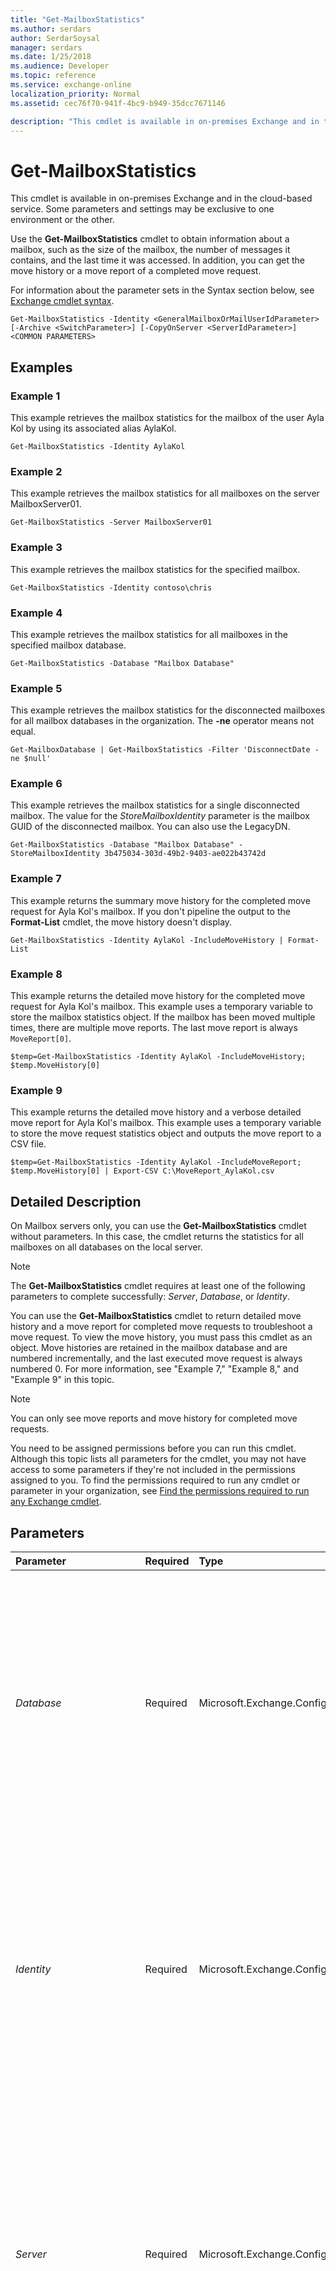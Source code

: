 ```yaml
---
title: "Get-MailboxStatistics"
ms.author: serdars
author: SerdarSoysal
manager: serdars
ms.date: 1/25/2018
ms.audience: Developer
ms.topic: reference
ms.service: exchange-online
localization_priority: Normal
ms.assetid: cec76f70-941f-4bc9-b949-35dcc7671146

description: "This cmdlet is available in on-premises Exchange and in the cloud-based service. Some parameters and settings may be exclusive to one environment or the other."
---
```


# Get-MailboxStatistics

This cmdlet is available in on-premises Exchange and in the cloud-based service. Some parameters and settings may be exclusive to one environment or the other. 
  
Use the **Get-MailboxStatistics** cmdlet to obtain information about a mailbox, such as the size of the mailbox, the number of messages it contains, and the last time it was accessed. In addition, you can get the move history or a move report of a completed move request.
  
For information about the parameter sets in the Syntax section below, see [Exchange cmdlet syntax](https://technet.microsoft.com/library/bb123552.aspx). 
  
```
Get-MailboxStatistics -Identity <GeneralMailboxOrMailUserIdParameter> [-Archive <SwitchParameter>] [-CopyOnServer <ServerIdParameter>] <COMMON PARAMETERS>

```

## Examples
<a name="Examples"> </a>

### Example 1

This example retrieves the mailbox statistics for the mailbox of the user Ayla Kol by using its associated alias AylaKol.
  
```
Get-MailboxStatistics -Identity AylaKol
```

### Example 2

This example retrieves the mailbox statistics for all mailboxes on the server MailboxServer01.
  
```
Get-MailboxStatistics -Server MailboxServer01
```

### Example 3

This example retrieves the mailbox statistics for the specified mailbox.
  
```
Get-MailboxStatistics -Identity contoso\chris
```

### Example 4

This example retrieves the mailbox statistics for all mailboxes in the specified mailbox database.
  
```
Get-MailboxStatistics -Database "Mailbox Database"
```

### Example 5

This example retrieves the mailbox statistics for the disconnected mailboxes for all mailbox databases in the organization. The **-ne** operator means not equal.
  
```
Get-MailboxDatabase | Get-MailboxStatistics -Filter 'DisconnectDate -ne $null'
```

### Example 6

This example retrieves the mailbox statistics for a single disconnected mailbox. The value for the  _StoreMailboxIdentity_ parameter is the mailbox GUID of the disconnected mailbox. You can also use the LegacyDN.
  
```
Get-MailboxStatistics -Database "Mailbox Database" -StoreMailboxIdentity 3b475034-303d-49b2-9403-ae022b43742d
```

### Example 7

This example returns the summary move history for the completed move request for Ayla Kol's mailbox. If you don't pipeline the output to the **Format-List** cmdlet, the move history doesn't display.
  
```
Get-MailboxStatistics -Identity AylaKol -IncludeMoveHistory | Format-List
```

### Example 8

This example returns the detailed move history for the completed move request for Ayla Kol's mailbox. This example uses a temporary variable to store the mailbox statistics object. If the mailbox has been moved multiple times, there are multiple move reports. The last move report is always  `MoveReport[0]`.
  
```
$temp=Get-MailboxStatistics -Identity AylaKol -IncludeMoveHistory; $temp.MoveHistory[0]
```

### Example 9

This example returns the detailed move history and a verbose detailed move report for Ayla Kol's mailbox. This example uses a temporary variable to store the move request statistics object and outputs the move report to a CSV file.
  
```
$temp=Get-MailboxStatistics -Identity AylaKol -IncludeMoveReport; $temp.MoveHistory[0] | Export-CSV C:\MoveReport_AylaKol.csv
```

## Detailed Description
<a name="DetailedDescription"> </a>

On Mailbox servers only, you can use the **Get-MailboxStatistics** cmdlet without parameters. In this case, the cmdlet returns the statistics for all mailboxes on all databases on the local server.
  
> [!NOTE]
> The **Get-MailboxStatistics** cmdlet requires at least one of the following parameters to complete successfully: _Server_,  _Database_, or  _Identity_. 
  
You can use the **Get-MailboxStatistics** cmdlet to return detailed move history and a move report for completed move requests to troubleshoot a move request. To view the move history, you must pass this cmdlet as an object. Move histories are retained in the mailbox database and are numbered incrementally, and the last executed move request is always numbered 0. For more information, see "Example 7," "Example 8," and "Example 9" in this topic.
  
> [!NOTE]
> You can only see move reports and move history for completed move requests. 
  
You need to be assigned permissions before you can run this cmdlet. Although this topic lists all parameters for the cmdlet, you may not have access to some parameters if they're not included in the permissions assigned to you. To find the permissions required to run any cmdlet or parameter in your organization, see [Find the permissions required to run any Exchange cmdlet](https://technet.microsoft.com/library/mt432940.aspx).
  
## Parameters
<a name="DetailedDescription"> </a>

|**Parameter**|**Required**|**Type**|**Description**|
|:-----|:-----|:-----|:-----|
| _Database_ <br/> |Required  <br/> |Microsoft.Exchange.Configuration.Tasks.DatabaseIdParameter  <br/> | This parameter is available only in on-premises Exchange. <br/>  The _Database_ parameter specifies the name of the mailbox database. When you specify a value for the _Database_ parameter, the Exchange Management Shell returns statistics for all the mailboxes on the database specified. <br/>  You can use the following values: <br/>  GUID <br/>  Database <br/>  This parameter accepts pipeline input from the **Get-MailboxDatabase** cmdlet. <br/> |
| _Identity_ <br/> |Required  <br/> |Microsoft.Exchange.Configuration.Tasks.GeneralMailboxOrMailUserIdParameter  <br/> | The _Identity_ parameter specifies the mailbox that you want to return statistics for. You can use any value that uniquely identifies the mailbox. <br/>  For example: <br/>  Name <br/>  Display name <br/>  Alias <br/>  Distinguished name (DN) <br/>  Canonical DN <br/>  _\<domain name\>_\ _\<account name\>_ <br/>  Email address <br/>  GUID <br/> **LegacyExchangeDN** <br/> **SamAccountName** <br/>  User ID or user principal name (UPN) <br/> |
| _Server_ <br/> |Required  <br/> |Microsoft.Exchange.Configuration.Tasks.ServerIdParameter  <br/> | This parameter is available only in on-premises Exchange. <br/>  The _Server_ parameter specifies the server from which you want to obtain mailbox statistics. You can use one of the following values: <br/>  Fully qualified domain name (FQDN) <br/>  NetBIOS name <br/>  When you specify a value for the _Server_ parameter, the command returns statistics for all the mailboxes on all the databases, including recovery databases, on the specified server. If you don't specify this parameter, the command returns logon statistics for the local server. <br/> |
| _Archive_ <br/> |Optional  <br/> |System.Management.Automation.SwitchParameter  <br/> |The  _Archive_ switch parameter specifies whether to return mailbox statistics for the archive mailbox associated with the specified mailbox. <br/> You don't have to specify a value with this parameter.  <br/> |
| _AuditLog_ <br/> |Optional  <br/> |System.Management.Automation.SwitchParameter  <br/> |This parameter is reserved for internal Microsoft use.  <br/> |
| _CopyOnServer_ <br/> |Optional  <br/> |Microsoft.Exchange.Configuration.Tasks.ServerIdParameter  <br/> |This parameter is available only in on-premises Exchange.  <br/> The  _CopyOnServer_ parameter is used to retrieve statistics from a specific database copy on the server specified with the _Server_ parameter. <br/> |
| _DomainController_ <br/> |Optional  <br/> |Microsoft.Exchange.Data.Fqdn  <br/> |This parameter is available only in on-premises Exchange.  <br/> The  _DomainController_ parameter specifies the domain controller that's used by this cmdlet to read data from or write data to Active Directory. You identify the domain controller by its fully qualified domain name (FQDN). For example, `dc01.contoso.com`.  <br/> |
| _Filter_ <br/> |Optional  <br/> |System.String  <br/> |This parameter is available only in on-premises Exchange.  <br/> The  _Filter_ parameter specifies a filter to filter the results of the **Get-MailboxStatistics** cmdlet. For example, to display all disconnected mailboxes on a specific mailbox database, use the following syntax for this parameter: `-Filter 'DisconnectDate -ne $null'` <br/> |
| _IncludeMoveHistory_ <br/> |Optional  <br/> |System.Management.Automation.SwitchParameter  <br/> |The  _IncludeMoveHistory_ switch specifies whether to return additional information about the mailbox that includes the history of a completed move request, such as status, flags, target database, bad items, start times, end times, duration that the move request was in various stages, and failure codes. <br/> |
| _IncludeMoveReport_ <br/> |Optional  <br/> |System.Management.Automation.SwitchParameter  <br/> |The  _IncludeMoveReport_ switch specifies whether to return a verbose detailed move report for a completed move request, such as server connections and move stages. <br/> > [!NOTE]> Because the output of this command is verbose, you should send the output to a .CSV file for easier analysis.           |
| _IncludePassive_ <br/> |Optional  <br/> |System.Management.Automation.SwitchParameter  <br/> |This parameter is available only in on-premises Exchange.  <br/> Without the  _IncludePassive_ parameter, the cmdlet retrieves statistics from active database copies only. Using the _IncludePassive_ parameter, you can have the cmdlet return statistics from all active and passive database copies. <br/> |
| _IncludeQuarantineDetails_ <br/> |Optional  <br/> |System.Management.Automation.SwitchParameter  <br/> |This parameter is available only in on-premises Exchange.  <br/> The  _IncludeQuarantineDetails_ switch specifies whether to return additional quarantine details about the mailbox that aren't otherwise included in the results. You can use these details to determine when and why the mailbox was quarantined. <br/> Specifically, this switch returns the values of the **QuarantineDescription**, **QuarantineLastCrash** and **QuarantineEnd** properties on the mailbox. To see these values, you need use a formatting cmdlet. For example, `Get-MailboxStatistics <MailboxIdentity> -IncludeQuarantineDetails | Format-List Quarantine*`.  <br/> |
| _NoADLookup_ <br/> |Optional  <br/> |System.Management.Automation.SwitchParameter  <br/> |This parameter is available only in on-premises Exchange.  <br/> The  _NoADLookup_ switch specifies that information is retrieved from the mailbox database, and not from Active Directory. This helps improve cmdlet performance when querying a mailbox database that contains a large number of mailboxes. <br/> |
| _StoreMailboxIdentity_ <br/> |Optional  <br/> |Microsoft.Exchange.Configuration.Tasks.StoreMailboxIdParameter  <br/> | This parameter is available only in on-premises Exchange. <br/>  The _StoreMailboxIdentity_ parameter specifies the mailbox identity when used with the _Database_ parameter to return statistics for a single mailbox on the specified database. You can use one of the following values: <br/>  MailboxGuid <br/>  LegacyDN <br/>  Use this syntax to retrieve information about disconnected mailboxes, which don't have a corresponding Active Directory object or that has a corresponding Active Directory object that doesn't point to the disconnected mailbox in the mailbox database. <br/> |
   
## Input Types
<a name="InputTypes"> </a>

To see the input types that this cmdlet accepts, see [Cmdlet Input and Output Types](http://go.microsoft.com/fwlink/p/?linkId=616387). If the Input Type field for a cmdlet is blank, the cmdlet doesn't accept input data. 
  
## Return Types
<a name="ReturnTypes"> </a>

To see the return types, which are also known as output types, that this cmdlet accepts, see [Cmdlet Input and Output Types](http://go.microsoft.com/fwlink/p/?linkId=616387). If the Output Type field is blank, the cmdlet doesn't return data. 
  

